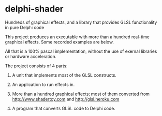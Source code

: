 # delphi-shader
Hundreds of graphical effects, and a library that provides GLSL functionality in pure Delphi code

This project produces an executable with more than a hundred real-time graphical effects. Some recorded examples are below.

All that is a 100% pascal implementation, without the use of exernal libraries or hardware acceleration.

The project consists of 4 parts:
1. A unit that implements most of the GLSL constructs.

2. An application to run effects in.
 
3. More than a hundred graphical effects; most of them converted from http://www.shadertoy.com and http://glsl.heroku.com
 
4. A program that converts GLSL code to Delphi code.
